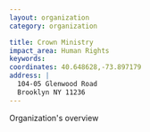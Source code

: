```yaml
---
layout: organization
category: organization

title: Crown Ministry
impact_area: Human Rights
keywords: 
coordinates: 40.648628,-73.897179
address: |
  104-05 Glenwood Road
  Brooklyn NY 11236
---
```

Organization's overview
